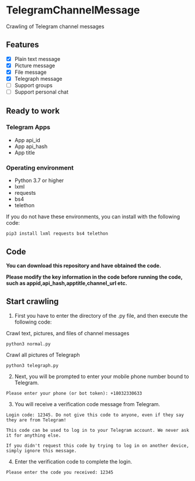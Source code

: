 # TelegramChannelMessage
Crawling of Telegram channel messages

## Features
- [x] Plain text message
- [x] Picture message
- [x] File message
- [x] Telegraph message
- [ ] Support groups
- [ ] Support personal chat

## Ready to work
### Telegram Apps
* App api_id
* App api_hash
* App title

### Operating environment
* Python 3.7 or higher
* lxml
* requests
* bs4
* telethon

If you do not have these environments, you can install with the following code:
```shell
pip3 install lxml requests bs4 telethon
```

## Code
**You can download this repository and have obtained the code.**

**Please modify the key information in the code before running the code, such as appid,api_hash,apptitle,channel_url etc.**


## Start crawling
1. First you have to enter the directory of the .py file, and then execute the following code: 

Crawl text, pictures, and files of channel messages
```
python3 normal.py
```

Crawl all pictures of Telegraph
```
python3 telegraph.py
```

2. Next, you will be prompted to enter your mobile phone number bound to Telegram.
```
Please enter your phone (or bot token): +18032330633
```

3. You will receive a verification code message from Telegram.
```
Login code: 12345. Do not give this code to anyone, even if they say they are from Telegram!

This code can be used to log in to your Telegram account. We never ask it for anything else.

If you didn't request this code by trying to log in on another device, simply ignore this message.
```

4. Enter the verification code to complete the login.
```
Please enter the code you received: 12345
```
